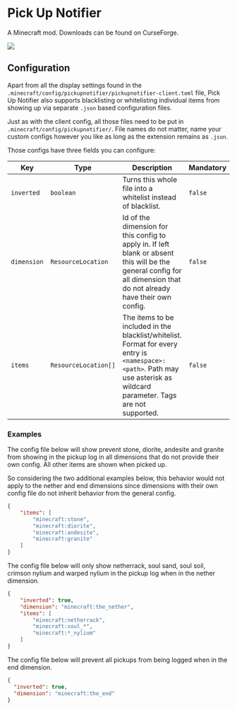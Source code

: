 # Pick Up Notifier

A Minecraft mod. Downloads can be found on CurseForge.

![](https://i.imgur.com/DCwxKZU.png)

## Configuration
Apart from all the display settings found in the `.minecraft/config/pickupnotifier/pickupnotifier-client.toml` file, Pick Up Notifier also supports blacklisting or whitelisting individual items from showing up via separate `.json` based configuration files.

Just as with the client config, all those files need to be put in `.minecraft/config/pickupnotifier/`. File names do not matter, name your custom configs however you like as long as the extension remains as `.json`.

Those configs have three fields you can configure:

| Key         | Type                 | Description                                                                                                                                                               | Mandatory | Default |
|-------------|----------------------|---------------------------------------------------------------------------------------------------------------------------------------------------------------------------|-----------|---------|
| `inverted`  | `boolean`            | Turns this whole file into a whitelist instead of blacklist.                                                                                                              | `false`   | `false` |
| `dimension` | `ResourceLocation`   | Id of the dimension for this config to apply in. If left blank or absent this will be the general config for all dimension that do not already have their own config.     | `false`   | `""`    |
| `items`     | `ResourceLocation[]` | The items to be included in the blacklist/whitelist. Format for every entry is `<namespace>:<path>`. Path may use asterisk as wildcard parameter. Tags are not supported. | `false`   | `[]`    |

### Examples

The config file below will show prevent stone, diorite, andesite and granite from showing in the pickup log in all dimensions that do not provide their own config. All other items are shown when picked up.

So considering the two additional examples below, this behavior would not apply to the nether and end dimensions since dimensions with their own config file do not inherit behavior from the general config.

```json
{
    "items": [
        "minecraft:stone",
        "minecraft:diorite",
        "minecraft:andesite",
        "minecraft:granite"
    ]
}
```

The config file below will only show netherrack, soul sand, soul soil, crimson nylium and warped nylium in the pickup log when in the nether dimension.

```json
{
    "inverted": true,
    "dimension": "minecraft:the_nether",
    "items": [
        "minecraft:netherrack",
        "minecraft:soul_*",
        "minecraft:*_nylium"
    ]
}
```

The config file below will prevent all pickups from being logged when in the end dimension.

```json
{
  "inverted": true,
  "dimension": "minecraft:the_end"
}
```
